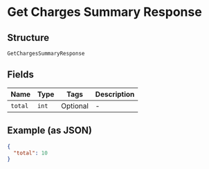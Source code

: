 
# Get Charges Summary Response

## Structure

`GetChargesSummaryResponse`

## Fields

| Name | Type | Tags | Description |
|  --- | --- | --- | --- |
| `total` | `int` | Optional | - |

## Example (as JSON)

```json
{
  "total": 10
}
```


